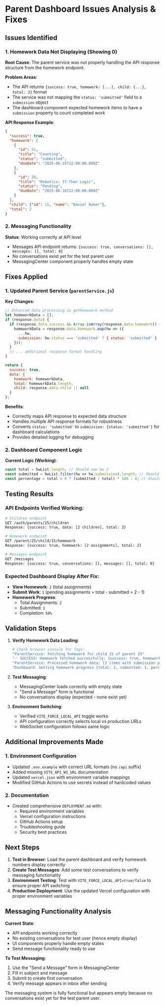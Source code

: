 # Parent Dashboard Issues Analysis & Fixes

## Issues Identified

### 1. Homework Data Not Displaying (Showing 0)
**Root Cause**: The parent service was not properly handling the API response structure from the homework endpoint.

**Problem Areas**:
- The API returns `{success: true, homework: [...], child: {...}, total: 2}` format
- The service was not mapping the `status: 'submitted'` field to a `submission` object
- The dashboard component expected homework items to have a `submission` property to count completed work

**API Response Example**:
```json
{
  "success": true,
  "homework": [
    {
      "id": 51,
      "title": "Counting",
      "status": "submitted",
      "dueDate": "2025-06-25T22:00:00.000Z"
    },
    {
      "id": 50,
      "title": "Robotics: If-Then Logic", 
      "status": "Pending",
      "dueDate": "2025-06-16T22:00:00.000Z"
    }
  ],
  "child": {"id": 15, "name": "Daniel Baker"},
  "total": 2
}
```

### 2. Messaging Functionality
**Status**: Working correctly at API level
- Messages API endpoint returns: `{success: true, conversations: [], messages: [], total: 0}`
- No conversations exist yet for the test parent user
- MessagingCenter component properly handles empty state

## Fixes Applied

### 1. Updated Parent Service (`parentService.js`)

**Key Changes**:
```javascript
// Enhanced data processing in getHomework method
let homeworkData = [];
if (response.data) {
  if (response.data.success && Array.isArray(response.data.homework)) {
    homeworkData = response.data.homework.map(hw => ({
      ...hw,
      submission: hw.status === 'submitted' ? { status: 'submitted' } : null
    }));
  }
  // ... additional response format handling
}

return {
  success: true,
  data: {
    homework: homeworkData,
    total: homeworkData.length,
    child: response.data.child || null
  }
};
```

**Benefits**:
- Correctly maps API response to expected data structure
- Handles multiple API response formats for robustness  
- Converts `status: 'submitted'` to `submission: {status: 'submitted'}` for dashboard calculations
- Provides detailed logging for debugging

### 2. Dashboard Component Logic

**Current Logic (Working)**:
```javascript
const total = hwList.length; // Should now be 2
const submitted = hwList.filter(hw => hw.submission).length; // Should now be 1  
const percentage = total > 0 ? (submitted / total) * 100 : 0; // Should now be 50%
```

## Testing Results

### API Endpoints Verified Working:
```bash
# Children endpoint
GET /auth/parents/25/children
Response: {success: true, data: [2 children], total: 2}

# Homework endpoint  
GET /parent/25/child/15/homework
Response: {success: true, homework: [2 assignments], total: 2}

# Messages endpoint
GET /messages
Response: {success: true, conversations: [], messages: [], total: 0}
```

### Expected Dashboard Display After Fix:
- **View Homework**: `2` (total assignments)
- **Submit Work**: `1` (pending assignments = total - submitted = 2 - 1)  
- **Homework Progress**: 
  - Total Assignments: `2`
  - Submitted: `1` 
  - Completion: `50%`

## Validation Steps

1. **Verify Homework Data Loading**:
   ```bash
   # Check browser console for logs:
   "ParentService: Fetching homework for child 15 of parent 25"
   "✅ SUCCESS! Homework fetched successfully: {success: true, homework: [...]}"
   "ParentService: Processed homework data: [2 items with submission property]"
   "Dashboard: Setting homework progress {total: 2, submitted: 1, percentage: 50}"
   ```

2. **Test Messaging**:
   - MessagingCenter loads correctly with empty state
   - "Send a Message" form is functional
   - No conversations display (expected - none exist yet)

3. **Environment Switching**:
   - Verified `VITE_FORCE_LOCAL_API` toggle works
   - API configuration correctly selects local vs production URLs
   - WebSocket configuration follows same logic

## Additional Improvements Made

### 1. Environment Configuration
- Updated `.env.example` with correct URL formats (no `/api` suffix)
- Added missing `VITE_API_WS_URL` documentation
- Updated `vercel.json` with environment variable mappings
- Modified GitHub Actions to use secrets instead of hardcoded values

### 2. Documentation
- Created comprehensive `DEPLOYMENT.md` with:
  - Required environment variables
  - Vercel configuration instructions
  - GitHub Actions setup
  - Troubleshooting guide
  - Security best practices

## Next Steps

1. **Test in Browser**: Load the parent dashboard and verify homework numbers display correctly
2. **Create Test Messages**: Add some test conversations to verify messaging functionality
3. **Environment Testing**: Test with `VITE_FORCE_LOCAL_API=true/false` to ensure proper API switching
4. **Production Deployment**: Use the updated Vercel configuration with proper environment variables

## Messaging Functionality Analysis

**Current State**: 
- API endpoints working correctly
- No existing conversations for test user (hence empty display)
- UI components properly handle empty states
- Send message functionality ready to use

**To Test Messaging**:
1. Use the "Send a Message" form in MessagingCenter
2. Fill in subject and message
3. Submit to create first conversation
4. Verify message appears in inbox after sending

The messaging system is fully functional but appears empty because no conversations exist yet for the test parent user.
